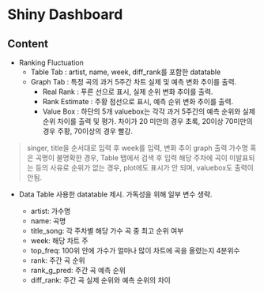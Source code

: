 # Shiny Dashboard

## Content
   * Ranking  Fluctuation
      * Table Tab : artist, name, week, diff_rank를 포함한 datatable
      * Graph Tab : 특정 곡의 과거 5주간 차트 실제 및 예측 변화 추이를 출력.
         *  Real Rank : 푸른 선으로 표시, 실제 순위 변화 추이를 출력.
         *  Rank Estimate : 주황 점선으로 표시, 예측 순위 변화 추이를 출력.
         *  Value Box : 하단의 5개 valuebox는 각각 과거 5주간의 예측 순위와 실제 순위 차이를 출력 및 평가. 차이가 20 미만의 경우 초록, 20이상 70미만의 경우 주황, 70이상의 경우 빨강.

> singer, title을 순서대로 입력 후 week를 입력, 변화 추이 graph 출력
> 가수명 혹은 곡명이 불명확한 경우, Table 탭에서 검색 후 입력
> 해당 주차에 곡이 미발표되는 등의 사유로 순위가 없는 경우, plot에도 표시가 안 되며, valuebox도 출력이 안됨.


   * Data Table
 사용한 datatable 제시. 가독성을 위해 일부 변수 생략. 

      * artist: 가수명
      * name: 곡명
      * title_song: 각 주차별 해당 가수 곡 중 최고 순위 여부
      * week: 해당 차트 주
      * top_freq: 100위 안에 가수가 얼마나 많이 차트에 곡을 올렸는지 4분위수
      * rank: 주간 곡 순위
      * rank_g_pred: 주간 곡 예측 순위
      * diff_rank: 주간 곡 실제 순위와 예측 순위의 차이
